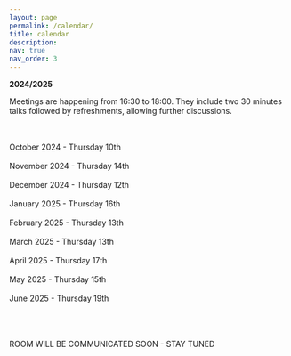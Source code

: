 ```yaml
---
layout: page
permalink: /calendar/
title: calendar
description:
nav: true
nav_order: 3
---
```


**2024/2025**

Meetings are happening from 16:30 to 18:00. They include two 30 minutes talks followed by refreshments, allowing further discussions.<br><br><br>

October 2024 - Thursday 10th<br><br>
November 2024 - Thursday 14th <br><br>
December 2024 - Thursday 12th<br><br>
January 2025 - Thursday 16th <br><br>
February 2025 - Thursday 13th <br><br>
March 2025 - Thursday 13th <br><br>
April 2025 - Thursday 17th <br><br>
May 2025 - Thursday 15th <br><br>
June 2025 - Thursday 19th<br><br><br><br>

ROOM WILL BE COMMUNICATED SOON - STAY TUNED
